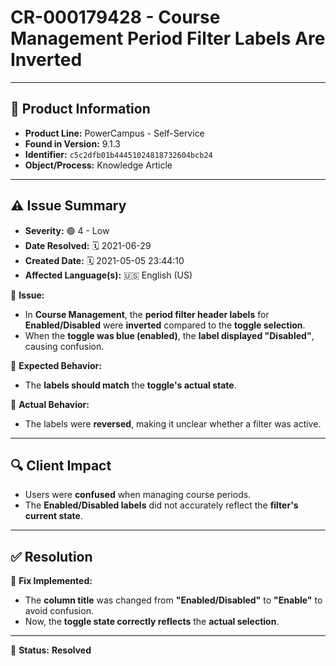 # CR-000179428 - Course Management Period Filter Labels Are Inverted

---

## 📌 Product Information
- **Product Line:** PowerCampus - Self-Service  
- **Found in Version:** 9.1.3  
- **Identifier:** `c5c2dfb01b44451024818732604bcb24`  
- **Object/Process:** Knowledge Article  

---

## ⚠️ Issue Summary
- **Severity:** 🟢 4 - Low  
- **Date Resolved:** 🗓️ 2021-06-29  
- **Created Date:** 🗓️ 2021-05-05 23:44:10  
- **Affected Language(s):** 🇺🇸 English (US)  

🔹 **Issue:**  
- In **Course Management**, the **period filter header labels** for **Enabled/Disabled** were **inverted** compared to the **toggle selection**.  
- When the **toggle was blue (enabled)**, the **label displayed "Disabled"**, causing confusion.  

📌 **Expected Behavior:**  
- The **labels should match** the **toggle's actual state**.  

📌 **Actual Behavior:**  
- The labels were **reversed**, making it unclear whether a filter was active.  

---

## 🔍 Client Impact
- Users were **confused** when managing course periods.  
- The **Enabled/Disabled labels** did not accurately reflect the **filter's current state**.  

---

## ✅ Resolution
🔧 **Fix Implemented:**  
- The **column title** was changed from **"Enabled/Disabled"** to **"Enable"** to avoid confusion.  
- Now, the **toggle state correctly reflects** the **actual selection**.  

---

🚀 **Status:** **Resolved**
